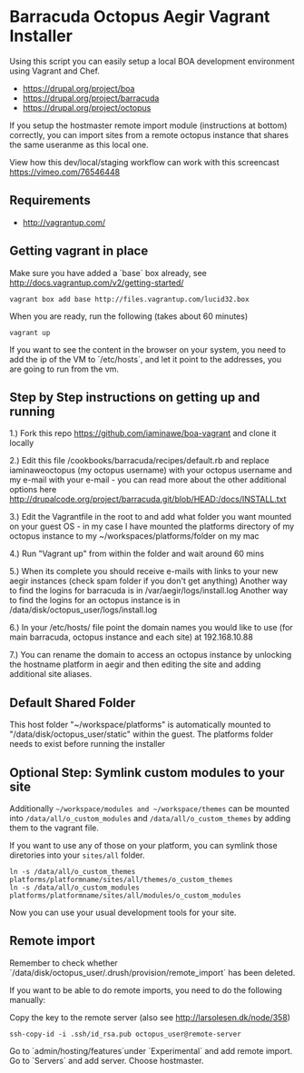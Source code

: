 Barracuda Octopus Aegir Vagrant Installer
==

Using this script you can easily setup a local BOA development environment using Vagrant and Chef.

- https://drupal.org/project/boa
- https://drupal.org/project/barracuda
- https://drupal.org/project/octopus

If you setup the hostmaster remote import module (instructions at bottom) correctly, you can import sites from a remote octopus instance that shares the same useranme as this local one.

View how this dev/local/staging workflow can work with this screencast https://vimeo.com/76546448

Requirements
-- 

- http://vagrantup.com/

Getting vagrant in place
--

Make sure you have added a ´base´ box already, see http://docs.vagrantup.com/v2/getting-started/

    vagrant box add base http://files.vagrantup.com/lucid32.box

When you are ready, run the following (takes about 60 minutes)

    vagrant up

If you want to see the content in the browser on your system, you need to add the ip of the VM to ´/etc/hosts´, and let it point to the addresses, you are going to run from the vm.

Step by Step instructions on getting up and running
--

1.) Fork this repo https://github.com/iaminawe/boa-vagrant and clone it locally

2.) Edit this file /cookbooks/barracuda/recipes/default.rb and replace iaminaweoctopus (my octopus username) with your octopus username and my e-mail with your e-mail - you can read more about the other additional options here http://drupalcode.org/project/barracuda.git/blob/HEAD:/docs/INSTALL.txt

3.) Edit the Vagrantfile in the root to and add what folder you want mounted on your guest OS - in my case I have mounted the platforms directory of my octopus instance to my ~/workspaces/platforms/folder on my mac

4.) Run "Vagrant up" from within the folder and wait around 60 mins

5.) When its complete you should receive e-mails with links to your new aegir instances (check spam folder if you don't get anything)
Another way to find the logins for barracuda is in /var/aegir/logs/install.log
Another way to find the logins for an octopus instance is in /data/disk/octopus_user/logs/install.log

6.) In your /etc/hosts/ file point the domain names you would like to use (for main barracuda, octopus instance and each site) at 192.168.10.88

7.) You can rename the domain to access an octopus instance by unlocking the hostname platform in aegir and then editing the site and adding additional site aliases.

Default Shared Folder
--
This host folder "~/workspace/platforms" is automatically mounted to "/data/disk/octopus_user/static" within the guest.
The platforms folder needs to exist before running the installer


Optional Step: Symlink custom modules to your site
--

Additionally `~/workspace/modules and ~/workspace/themes` can be mounted into `/data/all/o_custom_modules` and `/data/all/o_custom_themes` by adding them to the vagrant file.

If you want to use any of those on your platform, you can symlink those diretories into your `sites/all` folder.

    ln -s /data/all/o_custom_themes platforms/platformname/sites/all/themes/o_custom_themes
    ln -s /data/all/o_custom_modules platforms/platformname/sites/all/modules/o_custom_modules

Now you can use your usual development tools for your site.

Remote import
--

Remember to check whether ´/data/disk/octopus_user/.drush/provision/remote_import´ has been deleted.

If you want to be able to do remote imports, you need to do the following manually:

Copy the key to the remote server (also see http://larsolesen.dk/node/358)

    ssh-copy-id -i .ssh/id_rsa.pub octopus_user@remote-server

Go to ´admin/hosting/features´under ´Experimental´ and add remote import.
Go to ´Servers´ and add server. Choose hostmaster.



